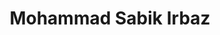---
title: Mohammad Sabik Irbaz
description: Lead Machine Learning Engineer, Pioneer Alpha Ltd.
background: "/images/msi.jpg"
logo: "/images/ai.png"
---